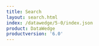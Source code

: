```yaml
---
title: Search
layout: search.html
index: /datawedge/5-0/index.json
product: DataWedge
productversion: '6.0'
---
```













